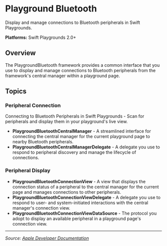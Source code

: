 # Playground Bluetooth

Display and manage connections to Bluetooth peripherals in Swift Playgrounds.

**Platforms:** Swift Playgrounds 2.0+

## Overview

The PlaygroundBluetooth framework provides a common interface that you use to display and manage connections to Bluetooth peripherals from the framework's central manager within a playground page.

## Topics

### Peripheral Connection
Connecting to Bluetooth Peripherals in Swift Playgrounds - Scan for peripherals and display them in your playground's live view.

- **PlaygroundBluetoothCentralManager** - A streamlined interface for connecting the central manager for the current playground page to nearby Bluetooth peripherals.
- **PlaygroundBluetoothCentralManagerDelegate** - A delegate you use to respond to peripheral discovery and manage the lifecycle of connections.

### Peripheral Display

- **PlaygroundBluetoothConnectionView** - A view that displays the connection status of a peripheral to the central manager for the current page and manages connections to other peripherals.
- **PlaygroundBluetoothConnectionViewDelegate** - A delegate you use to respond to user- and system-initiated interactions with the central manager's connection view.
- **PlaygroundBluetoothConnectionViewDataSource** - The protocol you adopt to display an available peripheral in a playground page's connection view.

---

*Source: [Apple Developer Documentation](https://developer.apple.com/documentation/playgroundbluetooth)*